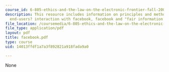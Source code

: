 ```yaml
---
course_id: 6-805-ethics-and-the-law-on-the-electronic-frontier-fall-2005
description: This resource includes information on principles and methods of research,
  end-users? interaction with facebook, facebook and "fair information practices".
file_location: /coursemedia/6-805-ethics-and-the-law-on-the-electronic-frontier-fall-2005/14013ffdf1a7a3f892821a918fada9a0_facebook.pdf
file_type: application/pdf
layout: pdf
title: facebook.pdf
type: course
uid: 14013ffdf1a7a3f892821a918fada9a0

---
```

None